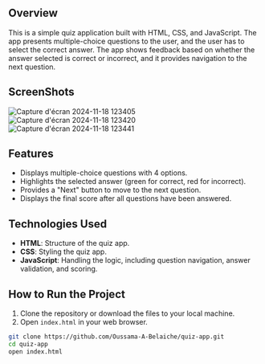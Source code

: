 
## Overview
This is a simple quiz application built with HTML, CSS, and JavaScript. The app presents multiple-choice questions to the user, and the user has to select the correct answer. The app shows feedback based on whether the answer selected is correct or incorrect, and it provides navigation to the next question.



## ScreenShots 
![Capture d'écran 2024-11-18 123405](https://github.com/user-attachments/assets/9972f581-1ec1-437c-9b1b-14004f46c04f)
![Capture d'écran 2024-11-18 123420](https://github.com/user-attachments/assets/712362c3-0947-42d4-899d-0f582e7d1a4d)
![Capture d'écran 2024-11-18 123441](https://github.com/user-attachments/assets/c306e4a1-6120-4077-8fe0-e1c935e79a8d)


## Features
- Displays multiple-choice questions with 4 options.
- Highlights the selected answer (green for correct, red for incorrect).
- Provides a "Next" button to move to the next question.
- Displays the final score after all questions have been answered.

## Technologies Used
- **HTML**: Structure of the quiz app.
- **CSS**: Styling the quiz app.
- **JavaScript**: Handling the logic, including question navigation, answer validation, and scoring.

## How to Run the Project

1. Clone the repository or download the files to your local machine.
2. Open `index.html` in your web browser.


```bash
git clone https://github.com/Oussama-A-Belaiche/quiz-app.git
cd quiz-app
open index.html
